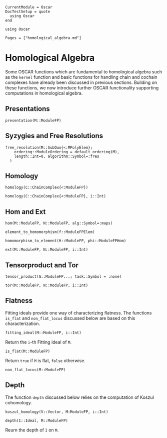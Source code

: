 ```@meta
CurrentModule = Oscar
DocTestSetup = quote
  using Oscar
end
```

```@setup oscar
using Oscar
```

```@contents
Pages = ["homological_algebra.md"]
```

# Homological Algebra

Some OSCAR functions which are fundamental to homological algebra such as the `kernel` function
and basic functions for handling chain and cochain complexes have already been discussed
in previous sections. Building on these functions, we now introduce further OSCAR functionality
supporting computations in homological algebra.

## Presentations

```@docs
presentation(M::ModuleFP)
```

## Syzygies and Free Resolutions

```@docs
free_resolution(M::SubQuo{<:MPolyElem}; 
    ordering::ModuleOrdering = default_ordering(M),
    length::Int=0, algorithm::Symbol=:fres
  )
```

## Homology

```@docs
homology(C::ChainComplex{<:ModuleFP})
```

```@docs
homology(C::ChainComplex{<:ModuleFP}, i::Int)
```

## Hom and Ext

```@docs
hom(M::ModuleFP, N::ModuleFP, alg::Symbol=:maps)
```

```@docs
element_to_homomorphism(f::ModuleFPElem)
```

```@docs
homomorphism_to_element(H::ModuleFP, phi::ModuleFPHom)
```

```@docs
ext(M::ModuleFP, N::ModuleFP, i::Int)
```

## Tensorproduct and Tor

```@docs
tensor_product(G::ModuleFP...; task::Symbol = :none)
```

```@docs
tor(M::ModuleFP, N::ModuleFP, i::Int)
```

## Flatness

Fitting ideals provide one way of characterizing flatness.  The functions `is_flat` and
`non_flat_locus`  discussed below are based on this characterization.

```@julia
fitting_ideal(M::ModuleFP, i::Int)
```

Return the `i`-th Fitting ideal of `M`.

```@julia
is_flat(M::ModuleFP)
```

Return `true` if `M` is flat, `false` otherwise.

```@julia
non_flat_locus(M::ModuleFP)
```

## Depth

The function `depth` discussed below relies on the computation of Koszul cohomology.

```@julia
koszul_homology(V::Vector, M:ModuleFP, i::Int)
```

```@julia
depth(I::Ideal, M::ModuleFP)
```

Reurn the depth of `I` on `M`.










